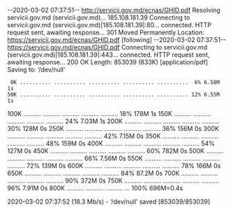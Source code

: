 --2020-03-02 07:37:51--  http://servicii.gov.md/ecnas/GHID.pdf
Resolving servicii.gov.md (servicii.gov.md)... 185.108.181.39
Connecting to servicii.gov.md (servicii.gov.md)|185.108.181.39|:80... connected.
HTTP request sent, awaiting response... 301 Moved Permanently
Location: https://servicii.gov.md/ecnas/GHID.pdf [following]
--2020-03-02 07:37:51--  https://servicii.gov.md/ecnas/GHID.pdf
Connecting to servicii.gov.md (servicii.gov.md)|185.108.181.39|:443... connected.
HTTP request sent, awaiting response... 200 OK
Length: 853039 (833K) [application/pdf]
Saving to: ‘/dev/null’

     0K .......... .......... .......... .......... ..........  6% 6.58M 1s
    50K .......... .......... .......... .......... .......... 12% 6.55M 1s
   100K .......... .......... .......... .......... .......... 18%  178M 1s
   150K .......... .......... .......... .......... .......... 24% 7.03M 1s
   200K .......... .......... .......... .......... .......... 30%  128M 0s
   250K .......... .......... .......... .......... .......... 36%  156M 0s
   300K .......... .......... .......... .......... .......... 42% 7.15M 0s
   350K .......... .......... .......... .......... .......... 48%  159M 0s
   400K .......... .......... .......... .......... .......... 54%  127M 0s
   450K .......... .......... .......... .......... .......... 60%  782M 0s
   500K .......... .......... .......... .......... .......... 66% 7.56M 0s
   550K .......... .......... .......... .......... .......... 72%  139M 0s
   600K .......... .......... .......... .......... .......... 78%  166M 0s
   650K .......... .......... .......... .......... .......... 84% 87.2M 0s
   700K .......... .......... .......... .......... .......... 90%  372M 0s
   750K .......... .......... .......... .......... .......... 96% 7.91M 0s
   800K .......... .......... .......... ...                  100%  696M=0.4s

2020-03-02 07:37:52 (18.3 Mb/s) - ‘/dev/null’ saved [853039/853039]

